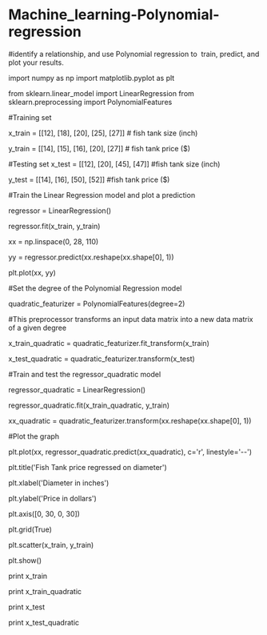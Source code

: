 # Machine_learning-Polynomial-regression
#identify a relationship, and use Polynomial regression to  train, predict, and plot your results. 

import numpy as np
import matplotlib.pyplot as plt

from sklearn.linear_model import LinearRegression
from sklearn.preprocessing import PolynomialFeatures

#Training set

x_train = [[12], [18], [20], [25], [27]] # fish tank size (inch)


y_train = [[14], [15], [16], [20], [27]] # fish tank price ($)


#Testing set
x_test = [[12], [20], [45], [47]] #fish tank size (inch)


y_test = [[14], [16], [50], [52]] #fish tank price ($)


#Train the Linear Regression model and plot a prediction

regressor = LinearRegression()

regressor.fit(x_train, y_train)

xx = np.linspace(0, 28, 110)

yy = regressor.predict(xx.reshape(xx.shape[0], 1))

plt.plot(xx, yy)


#Set the degree of the Polynomial Regression model

quadratic_featurizer = PolynomialFeatures(degree=2)


#This preprocessor transforms an input data matrix into a new data matrix of a given degree

x_train_quadratic = quadratic_featurizer.fit_transform(x_train)

x_test_quadratic = quadratic_featurizer.transform(x_test)

#Train and test the regressor_quadratic model

regressor_quadratic = LinearRegression()

regressor_quadratic.fit(x_train_quadratic, y_train)

xx_quadratic = quadratic_featurizer.transform(xx.reshape(xx.shape[0], 1))

#Plot the graph

plt.plot(xx, regressor_quadratic.predict(xx_quadratic), c='r', linestyle='--')

plt.title('Fish Tank price regressed on diameter')

plt.xlabel('Diameter in inches')

plt.ylabel('Price in dollars')

plt.axis([0, 30, 0, 30])

plt.grid(True)

plt.scatter(x_train, y_train)

plt.show()

print x_train

print x_train_quadratic

print x_test

print x_test_quadratic
